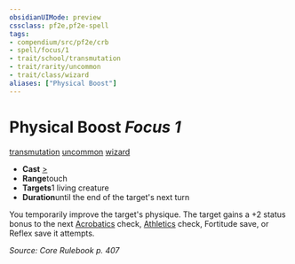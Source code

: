 ```yaml
---
obsidianUIMode: preview
cssclass: pf2e,pf2e-spell
tags:
- compendium/src/pf2e/crb
- spell/focus/1
- trait/school/transmutation
- trait/rarity/uncommon
- trait/class/wizard
aliases: ["Physical Boost"]
---
```

# Physical Boost *Focus 1*   
[transmutation](transmutation.md)  [uncommon](uncommon.md)  [wizard](rules/traits/wizard.md)  

- **Cast** [>](chapter-9-playing-the-game.md#Actions "Single Action") 
- **Range**touch
- **Targets**1 living creature
- **Duration**until the end of the target's next turn

You temporarily improve the target's physique. The target gains a +2 status bonus to the next [Acrobatics](../skills.md#Acrobatics) check, [Athletics](../skills.md#Athletics) check, Fortitude save, or Reflex save it attempts.

*Source: Core Rulebook p. 407*